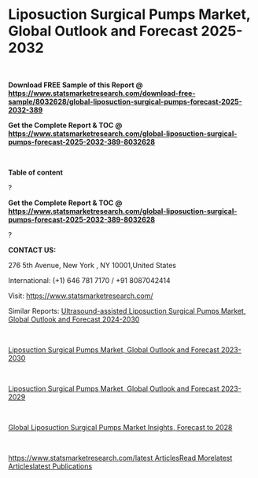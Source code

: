 <h1>Liposuction Surgical Pumps Market, Global Outlook and Forecast 2025-2032</h1><br/><p><strong>Download FREE Sample of this Report @ <a href="https://www.statsmarketresearch.com/download-free-sample/8032628/global-liposuction-surgical-pumps-forecast-2025-2032-389">https://www.statsmarketresearch.com/download-free-sample/8032628/global-liposuction-surgical-pumps-forecast-2025-2032-389</a></strong></p>
 
 
 
 <div><b>Get the Complete Report & TOC @ <a href="https://www.statsmarketresearch.com/global-liposuction-surgical-pumps-forecast-2025-2032-389-8032628">https://www.statsmarketresearch.com/global-liposuction-surgical-pumps-forecast-2025-2032-389-8032628</a></b></div>
 
 
 
 <p><br />
 
 <b>Table of content</b></p>
 
 
 
 <p>? </p>
 
 
 
 <div><b>Get the Complete Report & TOC @ <a href="https://www.statsmarketresearch.com/global-liposuction-surgical-pumps-forecast-2025-2032-389-8032628">https://www.statsmarketresearch.com/global-liposuction-surgical-pumps-forecast-2025-2032-389-8032628</a></b></div>
 
 
 
 <p>? </p>
 
 
 
 <p><b>CONTACT US:</b><br />
 
 276 5th Avenue, New York , NY 10001,United States<br />
 
 International: (+1) 646 781 7170 / +91 8087042414<br />
 
 Visit: <a href="https://www.statsmarketresearch.com/">https://www.statsmarketresearch.com/</a><br />
 
 Similar Reports: <a href="https://www.statsmarketresearch.com/global-liposuction-surgical-pumps-forecast-2025-2032-389-8032628">Ultrasound-assisted Liposuction Surgical Pumps Market, Global Outlook and Forecast 2024-2030</a><br />
 
 <br />
 
 <a href="https://www.statsmarketresearch.com/global-liposuction-surgical-pumps-forecast-2025-2032-389-8032628">Liposuction Surgical Pumps Market, Global Outlook and Forecast 2023-2030</a><br />
 
 <br />
 
 <a href="https://www.statsmarketresearch.com/global-liposuction-surgical-pumps-forecast-2025-2032-389-8032628">Liposuction Surgical Pumps Market, Global Outlook and Forecast 2023-2029</a><br />
 
 <br />
 
 <a href="https://www.statsmarketresearch.com/global-liposuction-surgical-pumps-forecast-2025-2032-389-8032628">Global Liposuction Surgical Pumps Market Insights, Forecast to 2028</a><br />
 
 <br />
 
 <a href="https://gyeongbokgung.com">https://www.statsmarketresearch.com/</a><a href="https://hallyeomaritime.com">latest Articles</a><a href="https://jingwansa.com">Read More</a><a href="https://nguoiviet.jp/">latest Articles</a><a href="https://www.intelmarketresearch.com/">latest Publications</a></p>